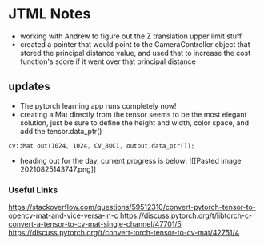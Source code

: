 # JTML Notes
- working with Andrew to figure out the Z translation upper limit stuff
- created a pointer that would point to the CameraController object that stored the principal distance value, and used that to increase the cost function's score if it went over that principal distance

## updates
- The pytorch learning app runs completely now!
- creating a Mat directly from the tensor seems to be the most elegant solution, just be sure to define the height and width, color space, and add the tensor.data_ptr()
```
cv::Mat out(1024, 1024, CV_8UC1, output.data_ptr());
```
- heading out for the day, current progress is below:
![[Pasted image 20210825143747.png]]

### Useful Links
https://stackoverflow.com/questions/59512310/convert-pytorch-tensor-to-opencv-mat-and-vice-versa-in-c
https://discuss.pytorch.org/t/libtorch-c-convert-a-tensor-to-cv-mat-single-channel/47701/5
https://discuss.pytorch.org/t/convert-torch-tensor-to-cv-mat/42751/4